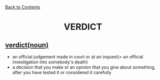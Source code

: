 ﻿[Back to Contents](../../../README.md)

<h1 style="text-align: center;">VERDICT</h1>

## [verdict(noun)](https://www.oxfordlearnersdictionaries.com/definition/english/verdict)
- an official judgement made in court or at an inquest(= an official investigation into somebody's death)
- a decision that you make or an opinion that you give about something, after you have tested it or considered it carefully
